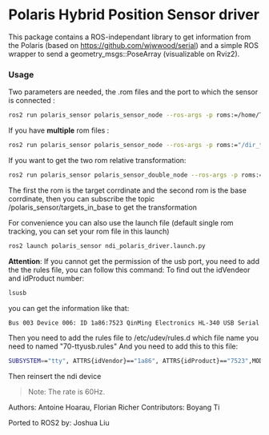 Polaris Hybrid Position Sensor driver
==============
This package contains a ROS-independant library to get information from the Polaris (based on https://github.com/wjwwood/serial) and a simple ROS wrapper to send a geometry_msgs::PoseArray (visualizable on Rviz2).

### Usage
Two parameters are needed, the .rom files and the port to which the sensor is connected :
```bash
ros2 run polaris_sensor polaris_sensor_node --ros-args -p roms:=/home/T0.rom port:=/dev/ttyUSB0
```

If you have **multiple** rom files :
```bash
ros2 run polaris_sensor polaris_sensor_node --ros-args -p roms:="/dir_to/marker_1.rom,/dir_to/marker_2.rom" port:=/dev/ttyUSB0
```

If you want to get the two rom relative transformation:
```bash
ros2 run polaris_sensor polaris_sensor_double_node --ros-args -p roms:="$(rospack find polaris_sensor)/rom/8700339.rom,"$(rospack find polaris_sensor)/rom/8700449.rom _port:=/dev/ttyUSB0 
```
The first the rom is the target corrdinate and the second rom is the base corrdinate, then you can subscribe the topic /polaris_sensor/targets_in_base to get the transformation

For convenience you can also use the launch file (default single rom tracking, you can set your rom file in this launch)
```bash
ros2 launch polaris_sensor ndi_polaris_driver.launch.py
```

**Attention**: If you cannot get the permission of the usb port, you need to add the the rules file, you can follow this command:
To find out the idVendeor and idProduct number:
```bash
lsusb
```

you can get the information like that:
```bash
Bus 003 Device 006: ID 1a86:7523 QinMing Electronics HL-340 USB Serial adapter
```

Then you need to add the rules file to /etc/udev/rules.d which file name you need to named "70-ttyusb.rules"
And you need to add this to this file:
```bash
SUBSYSTEM=="tty", ATTRS{idVendor}=="1a86", ATTRS{idProduct}=="7523",MODE="0666"
```

Then reinsert the ndi device

>Note: The rate is 60Hz.


Authors: Antoine Hoarau, Florian Richer
Contributors: Boyang Ti

Ported to ROS2 by: Joshua Liu
